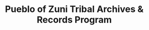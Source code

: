 ---
layout: repo
title: "Pueblo of Zuni Tribal Archives & Records Program"
id: 24484
permalink: repos/24484/
---